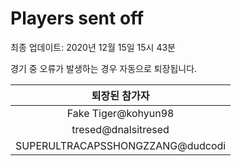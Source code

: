 # Players sent off
최종 업데이트: 2020년 12월 15일 15시 43분


경기 중 오류가 발생하는 경우 자동으로 퇴장됩니다.


| 퇴장된 참가자 |
|:---:|
| Fake Tiger@kohyun98 |
| tresed@dnalsitresed |
| SUPERULTRACAPSSHONGZZANG@dudcodi |
